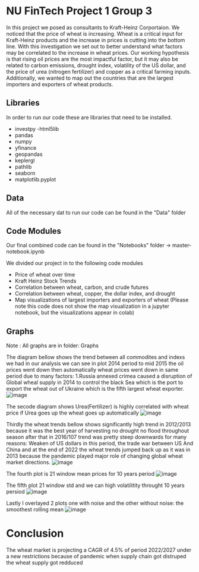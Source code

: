 # NU FinTech Project 1 Group 3
In this project we posed as consultants to Kraft-Heinz Corportaion. We noticed that the price of wheat is increasing. Wheat is a critical input for Kraft-Heinz products and the increase in prices is cutting into the bottom line. With this investigation we set out to better understand what factors may be correlated to the increase in wheat prices. Our working hypothesis is that rising oil prices are the most impactful factor, but it may also be related to carbon emissions, drought index, volatility of the US dollar, and the price of urea (nitrogen fertilizer) and copper as a critical farming inputs. Additionally, we wanted to map out the countries that are the largest importers and exporters of wheat products. 

## Libraries
In order to run our code these are libraries that need to be installed. 
- investpy
-html5lib
- pandas
- numpy 
- yfinance
- geopandas
- keplergl
- pathlib
- seaborn
- matplotlib.pyplot

## Data
All of the necessary dat to run our code can be found in the "Data" folder

## Code Modules
Our final combined code can be found in the "Notebooks" folder -> master-notebook.ipynb

We divided our project in to the following code modules 
- Price of wheat over time
- Kraft Heinz Stock Trends
- Correlation between wheat, carbon, and crude futures
- Correlation between wheat, copper, the dollar index, and drought
- Map visualizations of largest importers and exporters of wheat (Please note this code does not show the map visualization in a jupyter notebook, but the visualizations appear in colab)
## Graphs
Note : All graphs are in folder: Graphs

The diagram bellow shows the trend between all commodites and indexs we had in our analysis
we can see in plot 2014 period to mid 2015 the oil prices went down then automatically wheat prices went down in same period due to many factors:
1.Russia annexed crimea caused a disruption of Global wheal supply in 2014 to control the black Sea which is the port to export 
the wheat out of Ukraine which is the fifth largest wheat exporter.
![image](https://user-images.githubusercontent.com/69637182/184124010-e4169f90-8e1a-4a6a-84b0-5179ca08e3f0.png)

The secode diagram shows Urea(Fertilizer) is highly correlated with wheat price if Urea goes up the wheat goes up automatically 
![image](https://user-images.githubusercontent.com/69637182/184124980-03c76ff3-0522-4dd7-9366-817f430ad272.png)

Thirdly the wheat trends bellow shows significantly high trend in 2012/2013 because it was the best year of harvesting no drought no flood throughout season
after that in 2016/107 trend was pretty steep downwards for many reasons: Weaken of US dollars in this period, the trade war between US And China and at the end 
of 2022 the wheat trends jumped back up as it was in 2013 because the pandemic played major role of changing global wheat market directions.
![image](https://user-images.githubusercontent.com/69637182/184125457-082906de-da2f-46fe-a636-fdfc10db11f5.png)

The fourth plot is 21 window mean prices for 10 years period 
![image](https://user-images.githubusercontent.com/69637182/184161233-3d1e2d03-6840-4cf6-abf8-ef69bdb13925.png)

The fifth plot 21 window std and we can high volatilitity throught 10 years persiod 
![image](https://user-images.githubusercontent.com/69637182/184161575-ea5ab4a4-6196-411f-83ba-0223c1ab4798.png)

Lastly I overlayed 2 plots one with noise and the other without noise: the smoothest rolling mean
![image](https://user-images.githubusercontent.com/69637182/184162120-33aa630b-0c1e-409f-8711-fa6ffecd85ea.png)

# Conclusion 
The wheat market is projecting a CAGR of 4.5% of period 2022/2027 under a new restrictions because of pandemic when supply chain got distruped the wheat supply got redduced









